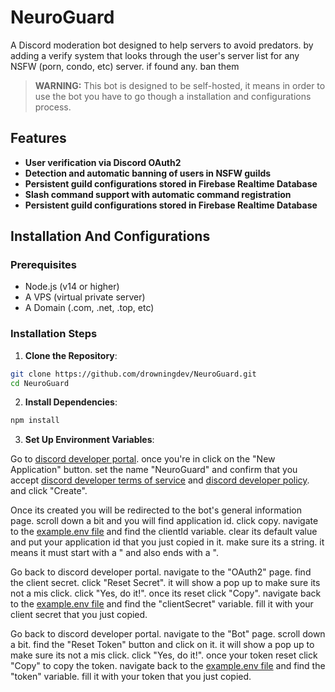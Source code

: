 # NeuroGuard
A Discord moderation bot designed to help servers to avoid predators. by adding a verify system that looks through the user's server list for any NSFW (porn, condo, etc) server. if found any. ban them

> **WARNING:** This bot is designed to be self-hosted, it means in order to use the bot you have to go though a installation and configurations process. 

## Features

- **User verification via Discord OAuth2**
- **Detection and automatic banning of users in NSFW guilds**
- **Persistent guild configurations stored in Firebase Realtime Database**
- **Slash command support with automatic command registration**
- **Persistent guild configurations stored in Firebase Realtime Database**

## Installation And Configurations

### Prerequisites

- Node.js (v14 or higher)
- A VPS (virtual private server)
- A Domain (.com, .net, .top, etc)

### Installation Steps

1. **Clone the Repository**:

```bash
git clone https://github.com/drowningdev/NeuroGuard.git
cd NeuroGuard
```

2. **Install Dependencies**:
```bash
npm install
```

3. **Set Up Environment Variables**:

Go to [discord developer portal](https://discord.com/developers/applications). once you're in click on the "New Application" button. set the name "NeuroGuard" and confirm that you accept [discord developer terms of service](https://support-dev.discord.com/hc/articles/8562894815383-Discord-Developer-Terms-of-Service) and [discord developer policy](https://support-dev.discord.com/hc/articles/8563934450327-Discord-Developer-Policy). and click "Create".

Once its created you will be redirected to the bot's general information page. scroll down a bit and you will find application id. click copy. navigate to the [example.env file](https://github.com/drowningdev/NeuroGuard/blob/master/example.env) and find the clientId variable. clear its default value and put your application id that you just copied in it. make sure its a string. it means it must start with a " and also ends with a ".

Go back to discord developer portal. navigate to the "OAuth2" page. find the client secret. click "Reset Secret". it will show a pop up to make sure its not a mis click. click "Yes, do it!". once its reset click "Copy". navigate back to the [example.env file](https://github.com/drowningdev/NeuroGuard/blob/master/example.env) and find the "clientSecret" variable. fill it with your client secret that you just copied. 

Go back to discord developer portal. navigate to the "Bot" page. scroll down a bit. find the "Reset Token" button and click on it. it will show a pop up to make sure its not a mis click. click "Yes, do it!". once your token reset click "Copy" to copy the token. navigate back to the [example.env file](https://github.com/drowningdev/NeuroGuard/blob/master/example.env) and find the "token" variable. fill it with your token that you just copied.

